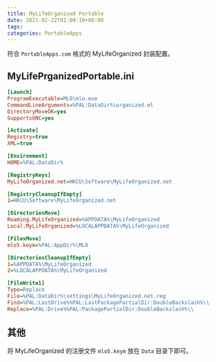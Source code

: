 ```yaml
---
title: MyLifeOrganized Portable
date: 2021-02-22T01:09:19+08:00
tags:
categories: PortableApps
---
```


符合 `PortableApps.com` 格式的 MyLifeOrganized 封装配置。

<!-- more -->

## MyLifePrganizedPortable.ini

```ini
[Launch]
ProgramExecutable=MLO\mlo.exe
CommandLineArguments=%PAL:DataDir%\organized.ml
DirectoryMoveOK=yes
SupportsUNC=yes

[Activate]
Registry=true
XML=true

[Environment]
HOME=%PAL:DataDir%

[RegistryKeys]
MyLifeOrganized.net=HKCU\Software\MyLifeOrganized.net

[RegistryCleanupIfEmpty]
1=HKCU\Software\MyLifeOrganized.net

[DirectoriesMove]
Roaming.MyLifeOrganized=%APPDATA%\MyLifeOrganized
Local.MyLifeOrganized=%LOCALAPPDATA%\MyLifeOrganized

[FilesMove]
mlo5.keym=%PAL:AppDir%\MLO

[DirectoriesCleanupIfEmpty]
1=%APPDATA%\MyLifeOrganized
2=%LOCALAPPDATA%\MyLifeOrganized

[FileWrite1]
Type=Replace
File=%PAL:DataDir%\settings\MyLifeOrganized.net.reg
Find=%PAL:LastDrive%%PAL:LastPackagePartialDir:DoubleBackslash%\\
Replace=%PAL:Drive%%PAL:PackagePartialDir:DoubleBackslash%\\
```

## 其他

将 MyLifeOrganized 的注册文件 `mlo5.keym` 放在 `Data` 目录下即可。

